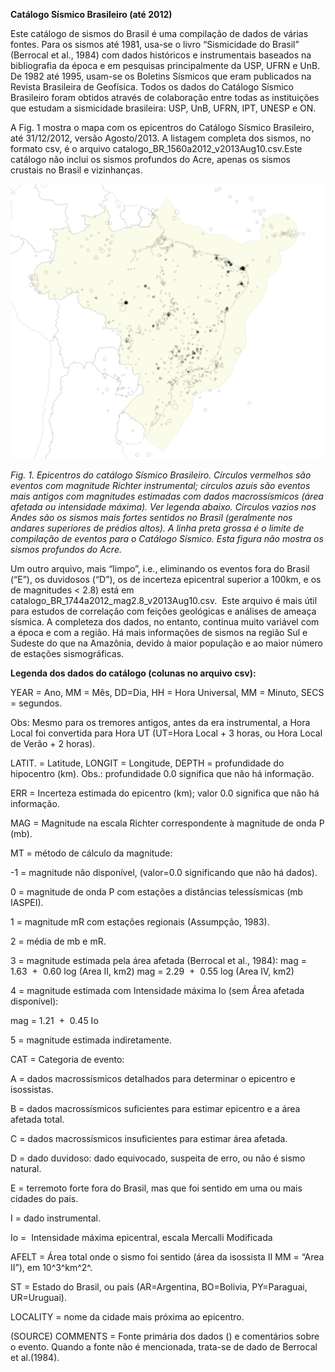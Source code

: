 **Catálogo Sísmico Brasileiro (até 2012)**


Este catálogo de sismos do Brasil é uma compilação de dados de várias
fontes. Para os sismos até 1981, usa-se o livro “Sismicidade do Brasil”
(Berrocal et al., 1984) com dados históricos e instrumentais baseados na
bibliografia da época e em pesquisas principalmente da USP, UFRN e UnB. 
De 1982 até 1995, usam-se os Boletins Sísmicos que eram publicados na
Revista Brasileira de Geofísica. Todos os dados do Catálogo Sísmico
Brasileiro foram obtidos através de colaboração entre todas as
instituições que estudam a sismicidade brasileira: USP, UnB, UFRN, IPT,
UNESP e ON.

A Fig. 1 mostra o mapa com os epicentros do Catálogo Sísmico Brasileiro,
até 31/12/2012, versão Agosto/2013. A listagem completa dos sismos, no
formato csv, é o arquivo catalogo_BR_1560a2012_v2013Aug10.csv.Este
catálogo não inclui os sismos profundos do Acre, apenas os sismos
crustais no Brasil e vizinhanças.


![mapa](map.png "mapa")


*Fig. 1. Epicentros do catálogo Sísmico Brasileiro. Círculos
vermelhos são eventos com magnitude Richter instrumental; círculos azuis
são eventos mais antigos com magnitudes estimadas com dados
macrossísmicos (área afetada ou intensidade máxima). Ver legenda abaixo.
Círculos vazios nos Andes são os sismos mais fortes sentidos no Brasil
(geralmente nos andares superiores de prédios altos). A linha preta
grossa é o limite de compilação de eventos para o Catálogo Sísmico. Esta
figura não mostra os sismos profundos do Acre.*



Um outro arquivo, mais “limpo”, i.e., eliminando os eventos fora do
Brasil (“E”), os duvidosos (“D”), os de incerteza epicentral superior a
100km, e os de magnitudes \< 2.8) está em
catalogo\_BR\_1744a2012\_mag2.8\_v2013Aug10.csv.  Este arquivo é mais
útil para estudos de correlação com feições geológicas e análises de
ameaça sísmica. A completeza dos dados, no entanto, continua muito
variável com a época e com a região. Há mais informações de sismos na
região Sul e Sudeste do que na Amazônia, devido à maior população e ao
maior número de estações sismográficas. 



**Legenda dos dados do catálogo (colunas no arquivo csv):**



YEAR = Ano,  MM = Mês,  DD=Dia,  HH = Hora Universal,  MM = Minuto, SECS = segundos.

Obs: Mesmo para os tremores antigos, antes da era instrumental, a
Hora Local foi convertida para Hora UT (UT=Hora Local + 3 horas, ou Hora Local de
Verão + 2 horas).

LATIT. = Latitude, LONGIT = Longitude, DEPTH = profundidade do hipocentro (km).
Obs.: profundidade 0.0 significa que não há informação.


ERR = Incerteza estimada do epicentro (km); valor 0.0 significa que não
há informação.

MAG = Magnitude na escala Richter correspondente à magnitude de onda P
(mb).

MT = método de cálculo da magnitude:

-1 = magnitude não disponível, (valor=0.0 significando que não há
dados).

0 = magnitude de onda P com estações a distâncias telessísmicas (mb
IASPEI).

1 = magnitude mR com estações regionais (Assumpção, 1983).

2 = média de mb e mR.

3 = magnitude estimada pela área afetada (Berrocal et al., 1984):
mag = 1.63  +  0.60 log (Area II, km2)
mag = 2.29  +  0.55 log (Area IV, km2)

4 = magnitude estimada com Intensidade máxima Io (sem Área afetada
disponível):

mag = 1.21  +  0.45 Io

5 = magnitude estimada indiretamente.


CAT = Categoria de evento:

A = dados macrossísmicos detalhados para determinar o epicentro e
isossistas.

B = dados macrossísmicos suficientes para estimar epicentro e a área
afetada total.

C = dados macrossísmicos insuficientes para estimar área afetada.

D = dado duvidoso: dado equivocado, suspeita de erro, ou não é sismo
natural.

E = terremoto forte fora do Brasil, mas que foi sentido em uma ou mais
cidades do país.

I = dado instrumental.


Io =  Intensidade máxima epicentral, escala Mercalli Modificada

AFELT = Área total onde o sismo foi sentido (área da isossista II MM =
“Area II”), em 10^3^km^2^.

ST = Estado do Brasil, ou país (AR=Argentina, BO=Bolivia, PY=Paraguai,
UR=Uruguai).

LOCALITY = nome da cidade mais próxima ao epicentro.

(SOURCE) COMMENTS = Fonte primária dos dados () e comentários sobre o
evento. Quando a fonte não é mencionada, trata-se de dado de Berrocal et al.(1984).
